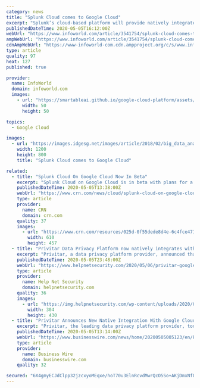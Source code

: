 ```yaml
---
category: news
title: "Splunk Cloud comes to Google Cloud"
excerpt: "Splunk’s cloud-based platform will provide natively integrated log analysis and metrics for Google Cloud Platform users"
publishedDateTime: 2020-05-05T16:12:00Z
webUrl: "https://www.infoworld.com/article/3541754/splunk-cloud-comes-to-google-cloud.html"
ampWebUrl: "https://www.infoworld.com/article/3541754/splunk-cloud-comes-to-google-cloud.amp.html"
cdnAmpWebUrl: "https://www-infoworld-com.cdn.ampproject.org/c/s/www.infoworld.com/article/3541754/splunk-cloud-comes-to-google-cloud.amp.html"
type: article
quality: 97
heat: 127
published: true

provider:
  name: InfoWorld
  domain: infoworld.com
  images:
    - url: "https://smartableai.github.io/google-cloud-platform/assets/images/organizations/infoworld.com-50x50.jpg"
      width: 50
      height: 50

topics:
  - Google Cloud

images:
  - url: "https://images.idgesg.net/images/article/2018/02/big_data_analytics_analysis_statistics_thinkstock_626673360-100749740-large.jpg"
    width: 1200
    height: 800
    title: "Splunk Cloud comes to Google Cloud"

related:
  - title: "Splunk Cloud On Google Cloud Now In Beta"
    excerpt: "Splunk Cloud on Google Cloud is in beta with plans for a full rollout this year to help customers mine data while benefiting from the No. 3 cloud provider’s infrastructure and technology capabilities"
    publishedDateTime: 2020-05-05T13:38:00Z
    webUrl: "https://www.crn.com/news/cloud/splunk-cloud-on-google-cloud-now-in-beta"
    type: article
    provider:
      name: CRN
      domain: crn.com
    quality: 37
    images:
      - url: "https://www.crn.com/resources/025d-0f55dede8d4e-6c4fce471b7e-1000/splunk-sign.jpg"
        width: 610
        height: 457
  - title: "Privitar Data Privacy Platform now natively integrates with Google Cloud"
    excerpt: "Privitar, a data privacy platform provider, announced that the Privitar Data Privacy Platform now natively integrates with the Google Cloud Platform."
    publishedDateTime: 2020-05-05T23:48:00Z
    webUrl: "https://www.helpnetsecurity.com/2020/05/06/privitar-google-cloud/"
    type: article
    provider:
      name: Help Net Security
      domain: helpnetsecurity.com
    quality: 36
    images:
      - url: "https://img.helpnetsecurity.com/wp-content/uploads/2020/03/12085321/insecure-rsac2020.jpg"
        width: 304
        height: 430
  - title: "Privitar Announces New Native Integration With Google Cloud Platform"
    excerpt: "Privitar, the leading data privacy platform provider, today announced that the Privitar Data Privacy Platform™ now natively integrates with the Google Cloud Platform. The new integration adds to Privitar’s native support of public cloud services,"
    publishedDateTime: 2020-05-05T13:14:00Z
    webUrl: "https://www.businesswire.com/news/home/20200505005123/en/Privitar-Announces-New-Native-Integration-Google-Cloud"
    type: article
    provider:
      name: Business Wire
      domain: businesswire.com
    quality: 32

secured: "6X4gmyECJdClpp32jzcxyoMEqxe/hoT70u3ElnRcvdMwrQcO5So+AKjDmxNf8NuQ6bB6mluFwbwfZFHLFxjlfOv03toF+LZFijWCQW9RLHTNue/g+frfKWEU+fzTFrkYRZJYQ+Y01FRfobG/G8zGye6I4Yuui4kTpWS0IQ4+lm4gLyUN8BTuwIGWp+ML8yPQwMCmkRCSBmu9BsJc2Cwe0C6n9nQtCbU2Zyo9ymL0ubAkwoF+UsDcyHeF9ZEIQs+rLcrZIyNi8Idq60Yw4uIj82akqorwsNgsLh4McDFfV9ZOnBPm7VuRl8pLLX2LdAOT;BNvqoEL6m+cwcnnAy/inGg=="
---
```


